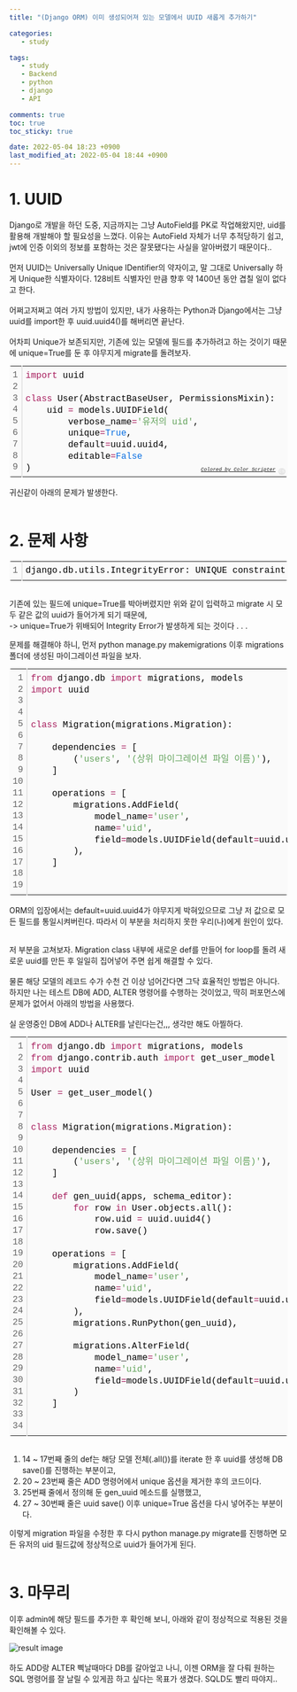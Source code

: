 ```yaml
---
title: "(Django ORM) 이미 생성되어져 있는 모델에서 UUID 새롭게 추가하기"

categories:
   - study

tags:
   - study
   - Backend
   - python
   - django
   - API

comments: true
toc: true
toc_sticky: true

date: 2022-05-04 18:23 +0900
last_modified_at: 2022-05-04 18:44 +0900
---
```


# 1. __UUID__

Django로 개발을 하던 도중, 지금까지는 그냥 AutoField를 PK로 작업해왔지만, uid를 활용해 개발해야 할 필요성을 느꼈다. 이유는 AutoField 자체가 너무 추적당하기 쉽고, jwt에 인증 이외의 정보를 포함하는 것은 잘못됐다는 사실을 알아버렸기 때문이다..<br/><br/>
먼저 UUID는 Universally Unique IDentifier의 약자이고, 말 그대로 Universally 하게 Unique한 식별자이다. 128비트 식별자인 만큼 향후 약 1400년 동안 겹칠 일이 없다고 한다.<br/><br/>
어쩌고저쩌고 여러 가지 방법이 있지만, 내가 사용하는 Python과 Django에서는 그냥 uuid를 import한 후 uuid.uuid4()를 해버리면 끝난다.<br><br/>
어차피 Unique가 보존되지만, 기존에 있는 모델에 필드를 추가하려고 하는 것이기 때문에 unique=True를 둔 후 야무지게 migrate를 돌려보자.<br/>
<div class="colorscripter-code" style="color:#010101;font-family:Consolas, 'Liberation Mono', Menlo, Courier, monospace !important; position:relative !important;overflow:auto"><table class="colorscripter-code-table" style="margin:0;padding:0;border:none;background-color:#fafafa;border-radius:4px;" cellspacing="0" cellpadding="0"><tr><td style="padding:6px;border-right:2px solid #e5e5e5"><div style="margin:0;padding:0;word-break:normal;text-align:right;color:#666;font-family:Consolas, 'Liberation Mono', Menlo, Courier, monospace !important;line-height:130%"><div style="line-height:130%">1</div><div style="line-height:130%">2</div><div style="line-height:130%">3</div><div style="line-height:130%">4</div><div style="line-height:130%">5</div><div style="line-height:130%">6</div><div style="line-height:130%">7</div><div style="line-height:130%">8</div><div style="line-height:130%">9</div></div></td><td style="padding:6px 0;text-align:left"><div style="margin:0;padding:0;color:#010101;font-family:Consolas, 'Liberation Mono', Menlo, Courier, monospace !important;line-height:130%"><div style="padding:0 6px; white-space:pre; line-height:130%"><span style="color:#a71d5d">import</span>&nbsp;uuid</div><div style="padding:0 6px; white-space:pre; line-height:130%">&nbsp;</div><div style="padding:0 6px; white-space:pre; line-height:130%"><span style="color:#a71d5d">class</span>&nbsp;User(AbstractBaseUser,&nbsp;PermissionsMixin):</div><div style="padding:0 6px; white-space:pre; line-height:130%">&nbsp;&nbsp;&nbsp;&nbsp;uid&nbsp;<span style="color:#0086b3"></span><span style="color:#a71d5d">=</span>&nbsp;models.UUIDField(</div><div style="padding:0 6px; white-space:pre; line-height:130%">&nbsp;&nbsp;&nbsp;&nbsp;&nbsp;&nbsp;&nbsp;&nbsp;verbose_name<span style="color:#0086b3"></span><span style="color:#a71d5d">=</span><span style="color:#63a35c">'유저의&nbsp;uid'</span>,</div><div style="padding:0 6px; white-space:pre; line-height:130%">&nbsp;&nbsp;&nbsp;&nbsp;&nbsp;&nbsp;&nbsp;&nbsp;unique<span style="color:#0086b3"></span><span style="color:#a71d5d">=</span><span style="color:#066de2">True</span>,</div><div style="padding:0 6px; white-space:pre; line-height:130%">&nbsp;&nbsp;&nbsp;&nbsp;&nbsp;&nbsp;&nbsp;&nbsp;default<span style="color:#0086b3"></span><span style="color:#a71d5d">=</span>uuid.uuid4,</div><div style="padding:0 6px; white-space:pre; line-height:130%">&nbsp;&nbsp;&nbsp;&nbsp;&nbsp;&nbsp;&nbsp;&nbsp;editable<span style="color:#0086b3"></span><span style="color:#a71d5d">=</span><span style="color:#066de2">False</span></div><div style="padding:0 6px; white-space:pre; line-height:130%">)</div></div><div style="text-align:right;margin-top:-13px;margin-right:5px;font-size:9px;font-style:italic"><a href="http://colorscripter.com/info#e" target="_blank" style="color:#e5e5e5text-decoration:none">Colored by Color Scripter</a></div></td><td style="vertical-align:bottom;padding:0 2px 4px 0"><a href="http://colorscripter.com/info#e" target="_blank" style="text-decoration:none;color:white"><span style="font-size:9px;word-break:normal;background-color:#e5e5e5;color:white;border-radius:10px;padding:1px">cs</span></a></td></tr></table></div>
<br/>
귀신같이 아래의 문제가 발생한다.
<br/><br/>

# 2. 문제 사항

<div class="colorscripter-code" style="color:#010101;font-family:Consolas, 'Liberation Mono', Menlo, Courier, monospace !important; position:relative !important;overflow:auto"><table class="colorscripter-code-table" style="margin:0;padding:0;border:none;background-color:#fafafa;border-radius:4px;" cellspacing="0" cellpadding="0"><tr><td style="padding:6px;border-right:2px solid #e5e5e5"><div style="margin:0;padding:0;word-break:normal;text-align:right;color:#666;font-family:Consolas, 'Liberation Mono', Menlo, Courier, monospace !important;line-height:130%"><div style="line-height:130%">1</div></div></td><td style="padding:6px 0;text-align:left"><div style="margin:0;padding:0;color:#010101;font-family:Consolas, 'Liberation Mono', Menlo, Courier, monospace !important;line-height:130%"><div style="padding:0 6px; white-space:pre; line-height:130%">django.db.utils.IntegrityError:&nbsp;UNIQUE&nbsp;constraint&nbsp;failed:</div></div></td><td style="vertical-align:bottom;padding:0 2px 4px 0"><a href="http://colorscripter.com/info#e" target="_blank" style="text-decoration:none;color:white"><span style="font-size:9px;word-break:normal;background-color:#e5e5e5;color:white;border-radius:10px;padding:1px">cs</span></a></td></tr></table></div><br/>

기존에 있는 필드에 unique=True를 박아버렸지만 위와 같이 입력하고 migrate 시 모두 같은 값의 uuid가 들어가게 되기 때문에,<br>-> unique=True가 위배되어 Integrity Error가 발생하게 되는 것이다 . . .<br/>

문제를 해결해야 하니, 먼저 python manage.py makemigrations 이후 migrations 폴더에 생성된 마이그레이션 파일을 보자.<br/>
<div class="colorscripter-code" style="color:#010101;font-family:Consolas, 'Liberation Mono', Menlo, Courier, monospace !important; position:relative !important;overflow:auto"><table class="colorscripter-code-table" style="margin:0;padding:0;border:none;background-color:#fafafa;border-radius:4px;" cellspacing="0" cellpadding="0"><tr><td style="padding:6px;border-right:2px solid #e5e5e5"><div style="margin:0;padding:0;word-break:normal;text-align:right;color:#666;font-family:Consolas, 'Liberation Mono', Menlo, Courier, monospace !important;line-height:130%"><div style="line-height:130%">1</div><div style="line-height:130%">2</div><div style="line-height:130%">3</div><div style="line-height:130%">4</div><div style="line-height:130%">5</div><div style="line-height:130%">6</div><div style="line-height:130%">7</div><div style="line-height:130%">8</div><div style="line-height:130%">9</div><div style="line-height:130%">10</div><div style="line-height:130%">11</div><div style="line-height:130%">12</div><div style="line-height:130%">13</div><div style="line-height:130%">14</div><div style="line-height:130%">15</div><div style="line-height:130%">16</div><div style="line-height:130%">17</div><div style="line-height:130%">18</div><div style="line-height:130%">19</div></div></td><td style="padding:6px 0;text-align:left"><div style="margin:0;padding:0;color:#010101;font-family:Consolas, 'Liberation Mono', Menlo, Courier, monospace !important;line-height:130%"><div style="padding:0 6px; white-space:pre; line-height:130%"><span style="color:#a71d5d">from</span>&nbsp;django.db&nbsp;<span style="color:#a71d5d">import</span>&nbsp;migrations,&nbsp;models</div><div style="padding:0 6px; white-space:pre; line-height:130%"><span style="color:#a71d5d">import</span>&nbsp;uuid</div><div style="padding:0 6px; white-space:pre; line-height:130%">&nbsp;</div><div style="padding:0 6px; white-space:pre; line-height:130%">&nbsp;</div><div style="padding:0 6px; white-space:pre; line-height:130%"><span style="color:#a71d5d">class</span>&nbsp;Migration(migrations.Migration):</div><div style="padding:0 6px; white-space:pre; line-height:130%">&nbsp;</div><div style="padding:0 6px; white-space:pre; line-height:130%">&nbsp;&nbsp;&nbsp;&nbsp;dependencies&nbsp;<span style="color:#0086b3"></span><span style="color:#a71d5d">=</span>&nbsp;[</div><div style="padding:0 6px; white-space:pre; line-height:130%">&nbsp;&nbsp;&nbsp;&nbsp;&nbsp;&nbsp;&nbsp;&nbsp;(<span style="color:#63a35c">'users'</span>,&nbsp;<span style="color:#63a35c">'(상위&nbsp;마이그레이션&nbsp;파일&nbsp;이름)'</span>),</div><div style="padding:0 6px; white-space:pre; line-height:130%">&nbsp;&nbsp;&nbsp;&nbsp;]</div><div style="padding:0 6px; white-space:pre; line-height:130%">&nbsp;</div><div style="padding:0 6px; white-space:pre; line-height:130%">&nbsp;&nbsp;&nbsp;&nbsp;operations&nbsp;<span style="color:#0086b3"></span><span style="color:#a71d5d">=</span>&nbsp;[</div><div style="padding:0 6px; white-space:pre; line-height:130%">&nbsp;&nbsp;&nbsp;&nbsp;&nbsp;&nbsp;&nbsp;&nbsp;migrations.AddField(</div><div style="padding:0 6px; white-space:pre; line-height:130%">&nbsp;&nbsp;&nbsp;&nbsp;&nbsp;&nbsp;&nbsp;&nbsp;&nbsp;&nbsp;&nbsp;&nbsp;model_name<span style="color:#0086b3"></span><span style="color:#a71d5d">=</span><span style="color:#63a35c">'user'</span>,</div><div style="padding:0 6px; white-space:pre; line-height:130%">&nbsp;&nbsp;&nbsp;&nbsp;&nbsp;&nbsp;&nbsp;&nbsp;&nbsp;&nbsp;&nbsp;&nbsp;name<span style="color:#0086b3"></span><span style="color:#a71d5d">=</span><span style="color:#63a35c">'uid'</span>,</div><div style="padding:0 6px; white-space:pre; line-height:130%">&nbsp;&nbsp;&nbsp;&nbsp;&nbsp;&nbsp;&nbsp;&nbsp;&nbsp;&nbsp;&nbsp;&nbsp;field<span style="color:#0086b3"></span><span style="color:#a71d5d">=</span>models.UUIDField(default<span style="color:#0086b3"></span><span style="color:#a71d5d">=</span>uuid.uuid4,&nbsp;unique<span style="color:#0086b3"></span><span style="color:#a71d5d">=</span><span style="color:#066de2">True</span>,&nbsp;verbose_name<span style="color:#0086b3"></span><span style="color:#a71d5d">=</span><span style="color:#63a35c">'유저&nbsp;uid'</span>),</div><div style="padding:0 6px; white-space:pre; line-height:130%">&nbsp;&nbsp;&nbsp;&nbsp;&nbsp;&nbsp;&nbsp;&nbsp;),</div><div style="padding:0 6px; white-space:pre; line-height:130%">&nbsp;&nbsp;&nbsp;&nbsp;]</div><div style="padding:0 6px; white-space:pre; line-height:130%">&nbsp;</div><div style="padding:0 6px; white-space:pre; line-height:130%">&nbsp;</div></div><div style="text-align:right;margin-top:-13px;margin-right:5px;font-size:9px;font-style:italic"><a href="http://colorscripter.com/info#e" target="_blank" style="color:#e5e5e5text-decoration:none">Colored by Color Scripter</a></div></td><td style="vertical-align:bottom;padding:0 2px 4px 0"><a href="http://colorscripter.com/info#e" target="_blank" style="text-decoration:none;color:white"><span style="font-size:9px;word-break:normal;background-color:#e5e5e5;color:white;border-radius:10px;padding:1px">cs</span></a></td></tr></table></div><br/>
ORM의 입장에서는 default=uuid.uuid4가 야무지게 박혀있으므로 그냥 저 값으로 모든 필드를 통일시켜버린다. 따라서 이 부분을 처리하지 못한 우리(나)에게 원인이 있다.<br><br/>

저 부분을 고쳐보자. Migration class 내부에 새로운 def를 만들어 for loop를 돌려 새로운 uuid를 만든 후 일일히 집어넣어 주면 쉽게 해결할 수 있다.<br/><br/>
물론 해당 모델의 레코드 수가 수천 건 이상 넘어간다면 그닥 효율적인 방법은 아니다. 하지만 나는 테스트 DB에 ADD, ALTER 명령어를 수행하는 것이었고, 딱히 퍼포먼스에 문제가 없어서 아래의 방법을 사용했다.
<br/><br/>
실 운영중인 DB에 ADD나 ALTER를 날린다는건,,, 생각만 해도 아찔하다.<br/>
<div class="colorscripter-code" style="color:#010101;font-family:Consolas, 'Liberation Mono', Menlo, Courier, monospace !important; position:relative !important;overflow:auto"><table class="colorscripter-code-table" style="margin:0;padding:0;border:none;background-color:#fafafa;border-radius:4px;" cellspacing="0" cellpadding="0"><tr><td style="padding:6px;border-right:2px solid #e5e5e5"><div style="margin:0;padding:0;word-break:normal;text-align:right;color:#666;font-family:Consolas, 'Liberation Mono', Menlo, Courier, monospace !important;line-height:130%"><div style="line-height:130%">1</div><div style="line-height:130%">2</div><div style="line-height:130%">3</div><div style="line-height:130%">4</div><div style="line-height:130%">5</div><div style="line-height:130%">6</div><div style="line-height:130%">7</div><div style="line-height:130%">8</div><div style="line-height:130%">9</div><div style="line-height:130%">10</div><div style="line-height:130%">11</div><div style="line-height:130%">12</div><div style="line-height:130%">13</div><div style="line-height:130%">14</div><div style="line-height:130%">15</div><div style="line-height:130%">16</div><div style="line-height:130%">17</div><div style="line-height:130%">18</div><div style="line-height:130%">19</div><div style="line-height:130%">20</div><div style="line-height:130%">21</div><div style="line-height:130%">22</div><div style="line-height:130%">23</div><div style="line-height:130%">24</div><div style="line-height:130%">25</div><div style="line-height:130%">26</div><div style="line-height:130%">27</div><div style="line-height:130%">28</div><div style="line-height:130%">29</div><div style="line-height:130%">30</div><div style="line-height:130%">31</div><div style="line-height:130%">32</div><div style="line-height:130%">33</div><div style="line-height:130%">34</div></div></td><td style="padding:6px 0;text-align:left"><div style="margin:0;padding:0;color:#010101;font-family:Consolas, 'Liberation Mono', Menlo, Courier, monospace !important;line-height:130%"><div style="padding:0 6px; white-space:pre; line-height:130%"><span style="color:#a71d5d">from</span>&nbsp;django.db&nbsp;<span style="color:#a71d5d">import</span>&nbsp;migrations,&nbsp;models</div><div style="padding:0 6px; white-space:pre; line-height:130%"><span style="color:#a71d5d">from</span>&nbsp;django.contrib.auth&nbsp;<span style="color:#a71d5d">import</span>&nbsp;get_user_model</div><div style="padding:0 6px; white-space:pre; line-height:130%"><span style="color:#a71d5d">import</span>&nbsp;uuid</div><div style="padding:0 6px; white-space:pre; line-height:130%">&nbsp;</div><div style="padding:0 6px; white-space:pre; line-height:130%">User&nbsp;<span style="color:#0086b3"></span><span style="color:#a71d5d">=</span>&nbsp;get_user_model()</div><div style="padding:0 6px; white-space:pre; line-height:130%">&nbsp;</div><div style="padding:0 6px; white-space:pre; line-height:130%">&nbsp;</div><div style="padding:0 6px; white-space:pre; line-height:130%"><span style="color:#a71d5d">class</span>&nbsp;Migration(migrations.Migration):</div><div style="padding:0 6px; white-space:pre; line-height:130%">&nbsp;</div><div style="padding:0 6px; white-space:pre; line-height:130%">&nbsp;&nbsp;&nbsp;&nbsp;dependencies&nbsp;<span style="color:#0086b3"></span><span style="color:#a71d5d">=</span>&nbsp;[</div><div style="padding:0 6px; white-space:pre; line-height:130%">&nbsp;&nbsp;&nbsp;&nbsp;&nbsp;&nbsp;&nbsp;&nbsp;(<span style="color:#63a35c">'users'</span>,&nbsp;<span style="color:#63a35c">'(상위&nbsp;마이그레이션&nbsp;파일&nbsp;이름)'</span>),</div><div style="padding:0 6px; white-space:pre; line-height:130%">&nbsp;&nbsp;&nbsp;&nbsp;]</div><div style="padding:0 6px; white-space:pre; line-height:130%">&nbsp;</div><div style="padding:0 6px; white-space:pre; line-height:130%">&nbsp;&nbsp;&nbsp;&nbsp;<span style="color:#a71d5d">def</span>&nbsp;gen_uuid(apps,&nbsp;schema_editor):</div><div style="padding:0 6px; white-space:pre; line-height:130%">&nbsp;&nbsp;&nbsp;&nbsp;&nbsp;&nbsp;&nbsp;&nbsp;<span style="color:#a71d5d">for</span>&nbsp;row&nbsp;<span style="color:#a71d5d">in</span>&nbsp;User.objects.all():</div><div style="padding:0 6px; white-space:pre; line-height:130%">&nbsp;&nbsp;&nbsp;&nbsp;&nbsp;&nbsp;&nbsp;&nbsp;&nbsp;&nbsp;&nbsp;&nbsp;row.uid&nbsp;<span style="color:#0086b3"></span><span style="color:#a71d5d">=</span>&nbsp;uuid.uuid4()</div><div style="padding:0 6px; white-space:pre; line-height:130%">&nbsp;&nbsp;&nbsp;&nbsp;&nbsp;&nbsp;&nbsp;&nbsp;&nbsp;&nbsp;&nbsp;&nbsp;row.save()</div><div style="padding:0 6px; white-space:pre; line-height:130%">&nbsp;</div><div style="padding:0 6px; white-space:pre; line-height:130%">&nbsp;&nbsp;&nbsp;&nbsp;operations&nbsp;<span style="color:#0086b3"></span><span style="color:#a71d5d">=</span>&nbsp;[</div><div style="padding:0 6px; white-space:pre; line-height:130%">&nbsp;&nbsp;&nbsp;&nbsp;&nbsp;&nbsp;&nbsp;&nbsp;migrations.AddField(</div><div style="padding:0 6px; white-space:pre; line-height:130%">&nbsp;&nbsp;&nbsp;&nbsp;&nbsp;&nbsp;&nbsp;&nbsp;&nbsp;&nbsp;&nbsp;&nbsp;model_name<span style="color:#0086b3"></span><span style="color:#a71d5d">=</span><span style="color:#63a35c">'user'</span>,</div><div style="padding:0 6px; white-space:pre; line-height:130%">&nbsp;&nbsp;&nbsp;&nbsp;&nbsp;&nbsp;&nbsp;&nbsp;&nbsp;&nbsp;&nbsp;&nbsp;name<span style="color:#0086b3"></span><span style="color:#a71d5d">=</span><span style="color:#63a35c">'uid'</span>,</div><div style="padding:0 6px; white-space:pre; line-height:130%">&nbsp;&nbsp;&nbsp;&nbsp;&nbsp;&nbsp;&nbsp;&nbsp;&nbsp;&nbsp;&nbsp;&nbsp;field<span style="color:#0086b3"></span><span style="color:#a71d5d">=</span>models.UUIDField(default<span style="color:#0086b3"></span><span style="color:#a71d5d">=</span>uuid.uuid4,&nbsp;verbose_name<span style="color:#0086b3"></span><span style="color:#a71d5d">=</span><span style="color:#63a35c">'유저&nbsp;uid'</span>&nbsp;),</div><div style="padding:0 6px; white-space:pre; line-height:130%">&nbsp;&nbsp;&nbsp;&nbsp;&nbsp;&nbsp;&nbsp;&nbsp;),</div><div style="padding:0 6px; white-space:pre; line-height:130%">&nbsp;&nbsp;&nbsp;&nbsp;&nbsp;&nbsp;&nbsp;&nbsp;migrations.RunPython(gen_uuid),</div><div style="padding:0 6px; white-space:pre; line-height:130%">&nbsp;</div><div style="padding:0 6px; white-space:pre; line-height:130%">&nbsp;&nbsp;&nbsp;&nbsp;&nbsp;&nbsp;&nbsp;&nbsp;migrations.AlterField(</div><div style="padding:0 6px; white-space:pre; line-height:130%">&nbsp;&nbsp;&nbsp;&nbsp;&nbsp;&nbsp;&nbsp;&nbsp;&nbsp;&nbsp;&nbsp;&nbsp;model_name<span style="color:#0086b3"></span><span style="color:#a71d5d">=</span><span style="color:#63a35c">'user'</span>,</div><div style="padding:0 6px; white-space:pre; line-height:130%">&nbsp;&nbsp;&nbsp;&nbsp;&nbsp;&nbsp;&nbsp;&nbsp;&nbsp;&nbsp;&nbsp;&nbsp;name<span style="color:#0086b3"></span><span style="color:#a71d5d">=</span><span style="color:#63a35c">'uid'</span>,</div><div style="padding:0 6px; white-space:pre; line-height:130%">&nbsp;&nbsp;&nbsp;&nbsp;&nbsp;&nbsp;&nbsp;&nbsp;&nbsp;&nbsp;&nbsp;&nbsp;field<span style="color:#0086b3"></span><span style="color:#a71d5d">=</span>models.UUIDField(default<span style="color:#0086b3"></span><span style="color:#a71d5d">=</span>uuid.uuid4,&nbsp;unique<span style="color:#0086b3"></span><span style="color:#a71d5d">=</span><span style="color:#066de2">True</span>,&nbsp;verbose_name<span style="color:#0086b3"></span><span style="color:#a71d5d">=</span><span style="color:#63a35c">'유저&nbsp;uid'</span>)</div><div style="padding:0 6px; white-space:pre; line-height:130%">&nbsp;&nbsp;&nbsp;&nbsp;&nbsp;&nbsp;&nbsp;&nbsp;)</div><div style="padding:0 6px; white-space:pre; line-height:130%">&nbsp;&nbsp;&nbsp;&nbsp;]</div><div style="padding:0 6px; white-space:pre; line-height:130%">&nbsp;</div><div style="padding:0 6px; white-space:pre; line-height:130%">&nbsp;</div></div><div style="text-align:right;margin-top:-13px;margin-right:5px;font-size:9px;font-style:italic"><a href="http://colorscripter.com/info#e" target="_blank" style="color:#e5e5e5text-decoration:none">Colored by Color Scripter</a></div></td><td style="vertical-align:bottom;padding:0 2px 4px 0"><a href="http://colorscripter.com/info#e" target="_blank" style="text-decoration:none;color:white"><span style="font-size:9px;word-break:normal;background-color:#e5e5e5;color:white;border-radius:10px;padding:1px">cs</span></a></td></tr></table></div>
<br/>

1. 14 ~ 17번째 줄의 def는 해당 모델 전체(.all())를 iterate 한 후 uuid를 생성해 DB save()를 진행하는 부분이고,
2. 20 ~ 23번째 줄은 ADD 명령어에서 unique 옵션을 제거한 후의 코드이다.
3. 25번째 줄에서 정의해 둔 gen_uuid 메소드를 실행했고,
4. 27 ~ 30번째 줄은 uuid save() 이후 unique=True 옵션을 다시 넣어주는 부분이다.

이렇게 migration 파일을 수정한 후 다시 python manage.py migrate를 진행하면 모든 유저의 uid 필드값에 정상적으로 uuid가 들어가게 된다.<br/><br/>


# 3. 마무리
이후 admin에 해당 필드를 추가한 후 확인해 보니, 아래와 같이 정상적으로 적용된 것을 확인해볼 수 있다.<br/>

![result image](https://drive.google.com/uc?id=1EZLTYly5og686eMb-om0FaTvUO43omon)
<br/><br/>
하도 ADD랑 ALTER 삑날때마다 DB를 갈아엎고 나니, 이젠 ORM을 잘 다뤄 원하는 SQL 명령어를 잘 날릴 수 있게끔 하고 싶다는 목표가 생겼다. SQLD도 빨리 따야지..